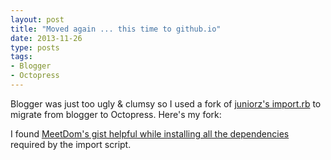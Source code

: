 ```yaml
---
layout: post
title: "Moved again ... this time to github.io"
date: 2013-11-26
type: posts
tags:
- Blogger
- Octopress
---
```

Blogger was just too ugly & clumsy so I used a fork of [juniorz's import.rb](https://gist.github.com/juniorz/1564581) to migrate from blogger to Octopress. Here's my fork:

<script src="https://gist.github.com/ets/7662898.js"></script>

I found [MeetDom's gist helpful while installing all the dependencies](https://gist.github.com/MeetDom/1713910) required by the import script.
